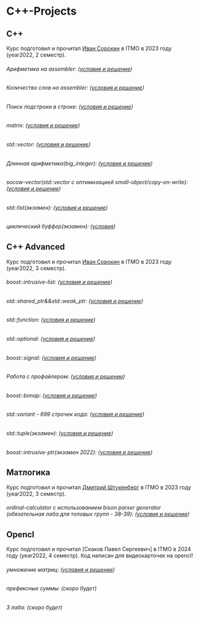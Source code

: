 # C++-Projects
## C++
Курс подготовил и прочитал [Иван Сорокин](https://github.com/sorokin) в ITMO в 2023 году (year2022, 2 семестр).

###### Арифметика на assembler: ([условия и решение](https://github.com/BITree2004/C_PLUS_PLUS_Projects/tree/main/C%2B%2B/asm))
###### Количество слов на assembler: ([условия и решение](https://github.com/BITree2004/C_PLUS_PLUS_Projects/tree/main/C%2B%2B/wordcount))
###### Поиск подстроки в строке: ([условия и решение](https://github.com/BITree2004/C_PLUS_PLUS_Projects/tree/main/C%2B%2B/substr))
###### matrix: ([условия и решение](https://github.com/BITree2004/C_PLUS_PLUS_Projects/tree/main/C%2B%2B/matrix))
###### std::vector: ([условия и решение](https://github.com/BITree2004/C_PLUS_PLUS_Projects/tree/main/C%2B%2B/vector))
###### Длинная арифметика(big_integer): ([условия и решение](https://github.com/BITree2004/C_PLUS_PLUS_Projects/tree/main/C%2B%2B/bigint))
###### socow-vector(std::vector с оптимизацией small-object/copy-on-write): ([условия и решение](https://github.com/BITree2004/C_PLUS_PLUS_Projects/tree/main/C%2B%2B/socow-vector))
###### std::list(экзамен): ([условия и решение](https://github.com/BITree2004/C_PLUS_PLUS_Projects/tree/main/C%2B%2B/list-exam))
###### циклический буффер(экзамен): ([условия](https://github.com/BITree2004/C_PLUS_PLUS_Projects/tree/main/C%2B%2B/circular-buffer-exam))

## C++ Advanced
Курс подготовил и прочитал [Иван Сорокин](https://github.com/sorokin) в ITMO в 2023 году (year2022, 3 семестр).

###### boost::intrusive-list: ([условия и решение](https://github.com/BITree2004/C_PLUS_PLUS_Projects/tree/main/C%2B%2BADVANCED/intrusive-list))
###### std::shared_ptr&&std::weak_ptr: ([условия и решение](https://github.com/BITree2004/C_PLUS_PLUS_Projects/tree/main/C%2B%2BADVANCED/shared-ptr))
###### std::function: ([условия и решение](https://github.com/BITree2004/C_PLUS_PLUS_Projects/tree/main/C%2B%2BADVANCED/function))
###### std::optional: ([условия и решение](https://github.com/BITree2004/C_PLUS_PLUS_Projects/tree/main/C%2B%2BADVANCED/optional))
###### boost::signal: ([условия и решение](https://github.com/BITree2004/C_PLUS_PLUS_Projects/tree/main/C%2B%2BADVANCED/signal))
###### Работа с профайлером: ([условия и решение](https://github.com/BITree2004/C_PLUS_PLUS_Projects/tree/main/C%2B%2BADVANCED/perf))
###### boost::bimap: ([условия и решение](https://github.com/BITree2004/C_PLUS_PLUS_Projects/tree/main/C%2B%2BADVANCED/bimap))
###### std::variant - 699 строчек кода: ([условия и решение](https://github.com/BITree2004/C_PLUS_PLUS_Projects/tree/main/C%2B%2BADVANCED/variant))
###### std::tuple(экзамен): ([условия и решение](https://github.com/BITree2004/C_PLUS_PLUS_Projects/tree/main/C%2B%2BADVANCED/tuple-exam))
###### boost::intrusive-ptr(экзамен 2022): ([условия и решение](https://github.com/BITree2004/C_PLUS_PLUS_Projects/tree/main/C%2B%2BADVANCED/intrusive-ptr))

## Матлогика
Курс подготовил и прочитал [Дмитрий Штукенберг](https://github.com/shd) в ITMO в 2023 году (year2022, 3 семестр).
###### ordinal-calculator с использованием bison parser generator (обязательная лаба для топовых групп - 38-39): ([условия и решение](https://github.com/BITree2004/C_PLUS_PLUS_Projects/tree/main/mathlogic/ordinal-calculator))

## Opencl
Курс подготовил и прочитал [Скаков Павел Сергеевич] в ITMO в 2024 году (year2022, 4 семестр). Код написан для видеокарточек на opencl!
###### умножение матриц: ([условия и решение](https://github.com/BITree2004/C_PLUS_PLUS_Projects/tree/main/Opencl/gpu24-ocl-matmul))
###### префиксные суммы: (скоро будет)
###### 3 лаба: (скоро будет)
